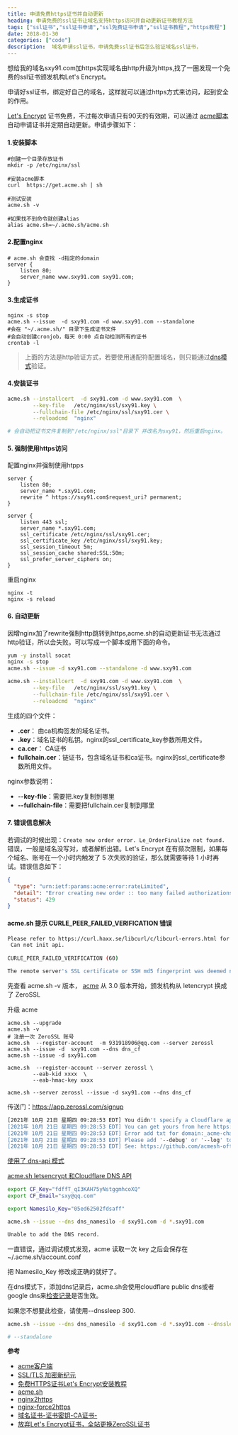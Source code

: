```yaml
---
title: 申请免费https证书并自动更新 
heading: 申请免费的ssl证书让域名支持https访问并自动更新证书教程方法
tags: ["ssl证书","ssl证书申请","ssl免费证书申请","ssl证书教程","https教程"]
date: 2018-01-30
categories: ["code"]
description:  域名申请ssl证书，申请免费ssl证书后怎么验证域名ssl证书，
---
```


想给我的域名sxy91.com加https实现域名由http升级为https,找了一圈发现一个免费的ssl证书颁发机构Let's Encrypt。

申请好ssl证书，绑定好自己的域名，这样就可以通过https方式来访问，起到安全的作用。

 [Let's Encrypt](https://letsencrypt.org/) 证书免费，不过每次申请只有90天的有效期，可以通过
 [acme脚本](https://github.com/Neilpang/acme.sh/wiki/Options-and-Params)自动申请证书并定期自动更新。申请步骤如下：


#### 1.安装脚本

```shell
#创建一个目录存放证书
mkdir -p /etc/nginx/ssl

#安装acme脚本
curl  https://get.acme.sh | sh

#测试安装
acme.sh -v

#如果找不到命令就创建alias
alias acme.sh=~/.acme.sh/acme.sh
```

#### 2.配置nginx

```nginx
# acme.sh 会查找 -d指定的domain
server {
    listen 80;
    server_name www.sxy91.com sxy91.com;
}
```

#### 3.生成证书

```shell
nginx -s stop
acme.sh --issue  -d sxy91.com -d www.sxy91.com --standalone
#会在 "~/.acme.sh/" 目录下生成证书文件
#会自动创建cronjob，每天 0:00 点自动检测所有的证书
crontab -l
```

> 上面的方法是http验证方式，若要使用通配符配置域名，则只能通过[dns模式](https://github.com/Neilpang/acme.sh/wiki/%E8%AF%B4%E6%98%8E)验证。

#### 4.安装证书

```bash
acme.sh --installcert  -d sxy91.com -d www.sxy91.com  \
        --key-file   /etc/nginx/ssl/sxy91.key \
        --fullchain-file /etc/nginx/ssl/sxy91.cer \
        --reloadcmd  "nginx"

# 会自动把证书文件复制到"/etc/nginx/ssl"目录下 并改名为sxy91，然后重启nginx。
```

#### 5. 强制使用https访问

配置nginx并强制使用htpps  
```nginx
server {
    listen 80;
    server_name *.sxy91.com;
    rewrite ^ https://sxy91.com$request_uri? permanent;
}

server {
	listen 443 ssl;
	server_name *.sxy91.com;
	ssl_certificate /etc/nginx/ssl/sxy91.cer;
	ssl_certificate_key /etc/nginx/ssl/sxy91.key;
	ssl_session_timeout 5m;
	ssl_session_cache shared:SSL:50m;
	ssl_prefer_server_ciphers on;
}
```

重启nginx  
```shell
nginx -t
nginx -s reload
```

#### 6. 自动更新

因增nginx加了rewrite强制http跳转到https,acme.sh的自动更新证书无法通过http验证，所以会失败。可以写成一个脚本或用下面的命令。

```bash
yum -y install socat
nginx -s stop
acme.sh --issue -d sxy91.com --standalone -d www.sxy91.com

acme.sh --installcert  -d sxy91.com -d www.sxy91.com  \
        --key-file   /etc/nginx/ssl/sxy91.key \
        --fullchain-file /etc/nginx/ssl/sxy91.cer \
        --reloadcmd  "nginx"
```



生成的四个文件：
 - **<domain>.cer**： 由ca机构签发的域名证书。
 - **<domain>.key**：域名证书的私钥。nginx的ssl_certificate_key参数所用文件。
 - **ca.cer**：  CA证书
 - **fullchain.cer**：链证书，包含域名证书和ca证书。nginx的ssl_certificate参数所用文件。

nginx参数说明：
- **--key-file**：需要把<domain>.key复制到哪里
- **--fullchain-file**：需要把fullchain.cer复制到哪里

#### 7. 错误信息解决


若调试的时候出现：`Create new order error. Le_OrderFinalize not found. `错误，一般是域名没写对，或者解析出错。Let's Encrypt 在有频次限制，如果每个域名、账号在一个小时内触发了 5 次失败的验证，那么就需要等待 1 小时再试。错误信息如下：
```json
{
  "type": "urn:ietf:params:acme:error:rateLimited",
  "detail": "Error creating new order :: too many failed authorizations recently: see https://letsencrypt.org/docs/rate-limits/",
  "status": 429
}
````

#### acme.sh 提示 CURLE_PEER_FAILED_VERIFICATION 错误

```bash
Please refer to https://curl.haxx.se/libcurl/c/libcurl-errors.html for error code: 60
 Can not init api.
 
CURLE_PEER_FAILED_VERIFICATION (60)

The remote server's SSL certificate or SSH md5 fingerprint was deemed not OK. This error code has been unified with CURLE_SSL_CACERT since 7.62.0. Its previous value was 51.
```

先查看 acme.sh -v 版本， [acme](https://github.com/acmesh-official/acme.sh/wiki/ZeroSSL.com-CA) 从 3.0 版本开始，颁发机构从 letencrypt 换成了 ZeroSSL

升级 acme
```
acme.sh --upgrade
acme.sh -v
# 注册一次 ZeroSSL 账号
acme.sh  --register-account  -m 931918906@qq.com --server zerossl
acme.sh --issue -d  sxy91.com --dns dns_cf
acme.sh --issue -d sxy91.com 

acme.sh  --register-account --server zerossl \
        --eab-kid xxxx  \
        --eab-hmac-key xxxx
        
acme.sh --server zerossl --issue -d sxy91.com --dns dns_cf        
```


传送门：https://app.zerossl.com/signup


```bash
[2021年 10月 21日 星期四 09:28:53 EDT] You didn't specify a Cloudflare api key and email yet.
[2021年 10月 21日 星期四 09:28:53 EDT] You can get yours from here https://dash.cloudflare.com/profile.
[2021年 10月 21日 星期四 09:28:53 EDT] Error add txt for domain:_acme-challenge.sxy91.com
[2021年 10月 21日 星期四 09:28:53 EDT] Please add '--debug' or '--log' to check more details.
[2021年 10月 21日 星期四 09:28:53 EDT] See: https://github.com/acmesh-official/acme.sh/wiki/How-to-debug-acme.s
```


[使用了 dns-api 模式](https://github.com/acmesh-official/acme.sh/wiki/dnsapi)


[acme.sh letsencrypt 和Cloudflare DNS API](https://cyfeng.science/2020/06/28/advanced-thinking-about-free-tls-license/)

```bash
export CF_Key="fdffT_qI3KAH75yNstggmhcoXQ"
export CF_Email="sxy@qq.com"

export Namesilo_Key="05ed62502fdsaff"

acme.sh --issue --dns dns_namesilo -d sxy91.com -d *.sxy91.com

Unable to add the DNS record.
```

一直错误，通过调试模式发现，acme 读取一次 key 之后会保存在 ~/.acme.sh/account.conf

把 Namesilo_Key 修改成正确的就好了。

在dns模式下，添加dns记录后，acme.sh会使用cloudflare public dns或者google dns来[检查记录](https://github.com/acmesh-official/acme.sh/wiki/dnscheck)是否生效。

如果您不想要此检查，请使用--dnssleep 300.


```bash
acme.sh --issue --dns dns_namesilo -d sxy91.com -d *.sxy91.com --dnssleep 60

# --standalone
```


**参考**  

- [acme客户端](https://letsencrypt.org/docs/client-options/)
- [SSL/TLS 加密新纪元](https://linux.cn/article-6565-1.html)
- [免费HTTPS证书Let's Encrypt安装教程](https://foofish.net/https-free-for-lets-encrypt.html)
- [acme.sh](https://github.com/Neilpang/acme.sh/wiki/%E8%AF%B4%E6%98%8E)
- [nginx2https](https://tecadmin.net/nginx-force-redirect-to-https-with-www/)
- [nginx-force2https](https://serverfault.com/questions/250476/how-to-force-or-redirect-to-ssl-in-nginx)
- [域名证书-证书密钥-CA证书-](https://community.letsencrypt.org/t/got-4-files-where-to-specify-them/102339)
- [放弃Let's Encrypt证书，全站更换ZeroSSL证书](https://ffis.me/archives/2110.html)

